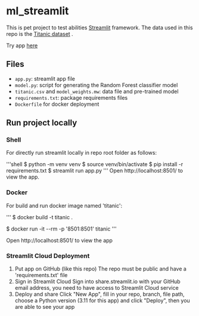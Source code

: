 # ml_streamlit

This is pet project to test abilities [Streamlit](https://www.streamlit.io/) framework. The data used in this repo is the [Titanic dataset](https://www.kaggle.com/c/titanic) .

Try app [here](https://titanic1prediction.streamlit.app/)

## Files

- `app.py`: streamlit app file
- `model.py`: script for generating the Random Forest classifier model
- `titanic.csv` and `model_weights.mw`: data file and pre-trained model
- `requirements.txt`: package requirements files
- `Dockerfile` for docker deployment

## Run project locally

### Shell

For directly run streamlit locally in repo root folder as follows:

'''shell
$ python -m venv venv
$ source venv/bin/activate
$ pip install -r requirements.txt
$ streamlit run app.py
'''
Open http://localhost:8501/ to view the app.

### Docker

For build and run docker image named 'titanic':

'''
$ docker build -t titanic .

$ docker run -it --rm -p '8501:8501' titanic
'''

Open http://localhost:8501/ to view the app

### Streamlit Cloud Deployment

1. Put app on GitHub (like this repo)
The repo must be public and have a 'requirements.txt' file
2. Sign in Streamlit Cloud
Sign into share.streamlit.io with your GitHub email address, you need to have access to Streamlit Cloud service
3. Deploy and share
Click "New App", fill in your repo, branch, file path, choose a Python version (3.11 for this app) and click "Deploy", then you  are able to see your app
